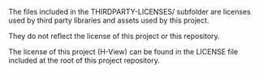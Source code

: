 The files included in the THIRDPARTY-LICENSES/ subfolder are licenses used by third party libraries and assets
used by this project.

They do not reflect the license of this project or this repository.

The license of this project (H-View) can be found in the LICENSE file included at the root of this project repository.
